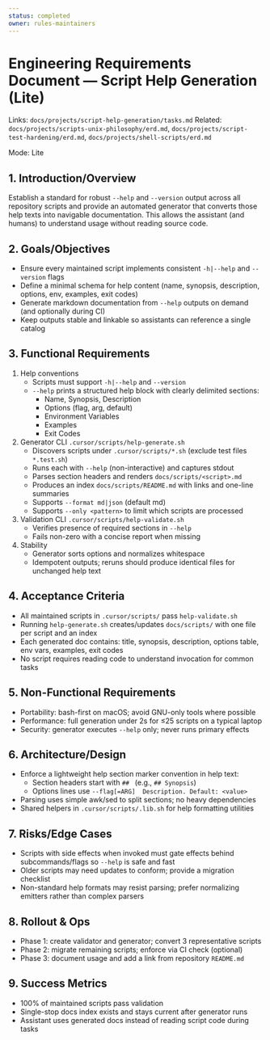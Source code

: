 ```yaml
---
status: completed
owner: rules-maintainers
---
```


# Engineering Requirements Document — Script Help Generation (Lite)

Links: `docs/projects/script-help-generation/tasks.md`
Related: `docs/projects/scripts-unix-philosophy/erd.md`, `docs/projects/script-test-hardening/erd.md`, `docs/projects/shell-scripts/erd.md`

Mode: Lite

## 1. Introduction/Overview

Establish a standard for robust `--help` and `--version` output across all repository scripts and provide an automated generator that converts those help texts into navigable documentation. This allows the assistant (and humans) to understand usage without reading source code.

## 2. Goals/Objectives

- Ensure every maintained script implements consistent `-h|--help` and `--version` flags
- Define a minimal schema for help content (name, synopsis, description, options, env, examples, exit codes)
- Generate markdown documentation from `--help` outputs on demand (and optionally during CI)
- Keep outputs stable and linkable so assistants can reference a single catalog

## 3. Functional Requirements

1. Help conventions
   - Scripts must support `-h|--help` and `--version`
   - `--help` prints a structured help block with clearly delimited sections:
     - Name, Synopsis, Description
     - Options (flag, arg, default)
     - Environment Variables
     - Examples
     - Exit Codes
2. Generator CLI `.cursor/scripts/help-generate.sh`
   - Discovers scripts under `.cursor/scripts/*.sh` (exclude test files `*.test.sh`)
   - Runs each with `--help` (non-interactive) and captures stdout
   - Parses section headers and renders `docs/scripts/<script>.md`
   - Produces an index `docs/scripts/README.md` with links and one-line summaries
   - Supports `--format md|json` (default md)
   - Supports `--only <pattern>` to limit which scripts are processed
3. Validation CLI `.cursor/scripts/help-validate.sh`
   - Verifies presence of required sections in `--help`
   - Fails non-zero with a concise report when missing
4. Stability
   - Generator sorts options and normalizes whitespace
   - Idempotent outputs; reruns should produce identical files for unchanged help text

## 4. Acceptance Criteria

- All maintained scripts in `.cursor/scripts/` pass `help-validate.sh`
- Running `help-generate.sh` creates/updates `docs/scripts/` with one file per script and an index
- Each generated doc contains: title, synopsis, description, options table, env vars, examples, exit codes
- No script requires reading code to understand invocation for common tasks

## 5. Non-Functional Requirements

- Portability: bash-first on macOS; avoid GNU-only tools where possible
- Performance: full generation under 2s for ≤25 scripts on a typical laptop
- Security: generator executes `--help` only; never runs primary effects

## 6. Architecture/Design

- Enforce a lightweight help section marker convention in help text:
  - Section headers start with `## ` (e.g., `## Synopsis`)
  - Options lines use `--flag[=ARG]  Description. Default: <value>`
- Parsing uses simple awk/sed to split sections; no heavy dependencies
- Shared helpers in `.cursor/scripts/.lib.sh` for help formatting utilities

## 7. Risks/Edge Cases

- Scripts with side effects when invoked must gate effects behind subcommands/flags so `--help` is safe and fast
- Older scripts may need updates to conform; provide a migration checklist
- Non-standard help formats may resist parsing; prefer normalizing emitters rather than complex parsers

## 8. Rollout & Ops

- Phase 1: create validator and generator; convert 3 representative scripts
- Phase 2: migrate remaining scripts; enforce via CI check (optional)
- Phase 3: document usage and add a link from repository `README.md`

## 9. Success Metrics

- 100% of maintained scripts pass validation
- Single-stop docs index exists and stays current after generator runs
- Assistant uses generated docs instead of reading script code during tasks
